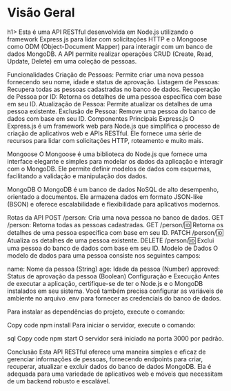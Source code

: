 <h1>Visão Geral</h1>h1>
Esta é uma API RESTful desenvolvida em Node.js utilizando o framework Express.js para lidar com solicitações HTTP e o Mongoose como ODM (Object-Document Mapper) para interagir com um banco de dados MongoDB. A API permite realizar operações CRUD (Create, Read, Update, Delete) em uma coleção de pessoas.

Funcionalidades
Criação de Pessoas: Permite criar uma nova pessoa fornecendo seu nome, idade e status de aprovação.
Listagem de Pessoas: Recupera todas as pessoas cadastradas no banco de dados.
Recuperação de Pessoa por ID: Retorna os detalhes de uma pessoa específica com base em seu ID.
Atualização de Pessoa: Permite atualizar os detalhes de uma pessoa existente.
Exclusão de Pessoa: Remove uma pessoa do banco de dados com base em seu ID.
Componentes Principais
Express.js
O Express.js é um framework web para Node.js que simplifica o processo de criação de aplicativos web e APIs RESTful. Ele fornece uma série de recursos para lidar com solicitações HTTP, roteamento e muito mais.

Mongoose
O Mongoose é uma biblioteca do Node.js que fornece uma interface elegante e simples para modelar os dados da aplicação e interagir com o MongoDB. Ele permite definir modelos de dados com esquemas, facilitando a validação e manipulação dos dados.

MongoDB
O MongoDB é um banco de dados NoSQL de alto desempenho, orientado a documentos. Ele armazena dados em formato JSON-like (BSON) e oferece escalabilidade e flexibilidade para aplicativos modernos.

Rotas da API
POST /person: Cria uma nova pessoa no banco de dados.
GET /person: Retorna todas as pessoas cadastradas.
GET /person/:id: Retorna os detalhes de uma pessoa específica com base em seu ID.
PATCH /person/:id: Atualiza os detalhes de uma pessoa existente.
DELETE /person/:id: Exclui uma pessoa do banco de dados com base em seu ID.
Modelo de Dados
O modelo de dados para uma pessoa consiste nos seguintes campos:

name: Nome da pessoa (String)
age: Idade da pessoa (Number)
approved: Status de aprovação da pessoa (Boolean)
Configuração e Execução
Antes de executar a aplicação, certifique-se de ter o Node.js e o MongoDB instalados em seu sistema. Você também precisa configurar as variáveis de ambiente no arquivo .env para fornecer as credenciais do banco de dados.

Para instalar as dependências do projeto, execute o comando:

Copy code
npm install
Para iniciar o servidor, execute o comando:

sql
Copy code
npm start
O servidor será iniciado na porta 3000 por padrão.

Conclusão
Esta API RESTful oferece uma maneira simples e eficaz de gerenciar informações de pessoas, fornecendo endpoints para criar, recuperar, atualizar e excluir dados do banco de dados MongoDB. Ela é adequada para uma variedade de aplicativos web e móveis que necessitam de um backend robusto e escalável.

